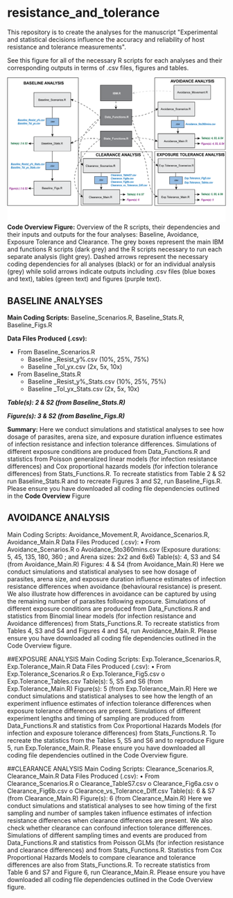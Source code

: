 # resistance_and_tolerance

This repository is to create the analyses for the manuscript "Experimental and statistical decisions influence the accuracy and reliability of host resistance and tolerance measurements". 

See this figure for all of the necessary R scripts for each analyses and their corresponding outputs in terms of .csv files, figures and tables.

![Screenshot](readme_image/github_readmefig.png)
**Code Overview Figure:** Overview of the R scripts, their dependencies and their inputs and outputs for the four analyses: Baseline, Avoidance, Exposure Tolerance and Clearance. The grey boxes represent the main IBM and functions R scripts (dark grey) and the R scripts necessary to run each separate analysis (light grey). Dashed arrows represent the necessary coding dependencies for all analyses (black) or for an individual analysis (grey) while solid arrows indicate outputs including .csv files (blue boxes and text), tables (green text) and figures (purple text).

## BASELINE ANALYSES
**Main Coding Scripts:** Baseline_Scenarios.R, Baseline_Stats.R, Baseline_Figs.R 

**Data Files Produced (.csv):** 
- From Baseline_Scenarios.R
     - Baseline _Resist_y%.csv (10%, 25%, 75%)
     - Baseline _Tol_yx.csv (2x, 5x, 10x)	
- From Baseline_Stats.R
     - Baseline _Resist_y%_Stats.csv (10%, 25%, 75%)
     - Baseline _Tol_yx_Stats.csv (2x, 5x, 10x)
     
***Table(s): 2 & S2 (from Baseline_Stats.R)***

***Figure(s): 3 & S2 (from Baseline_Figs.R)***

**Summary:** Here we conduct simulations and statistical analyses to see how dosage of parasites, arena size, and exposure duration influence estimates of infection resistance and infection tolerance differences. Simulations of different exposure conditions are produced from Data_Functions.R and statistics from Poisson generalized linear models (for infection resistance differences) and Cox proportional hazards models (for infection tolerance differences) from Stats_Functions.R. To recreate statistics from Table 2 & S2 run Baseline_Stats.R and to recreate Figures 3 and S2, run Baseline_Figs.R. Please ensure you have downloaded all coding file dependencies outlined in the **Code Overview** Figure

## AVOIDANCE ANALYSIS

Main Coding Scripts: Avoidance_Movement.R, Avoidance_Scenarios.R, Avoidance_Main.R
Data Files Produced (.csv): 
•	From Avoidance_Scenarios.R
o	Avoidance_5to360mins.csv (Exposure durations: 5, 45, 135, 180, 360 ; and Arena sizes: 2x2 and 6x6)
Table(s): 4, S3 and S4 (from Avoidance_Main.R)
Figures: 4 & S4 (from Avoidance_Main.R)
Here we conduct simulations and statistical analyses to see how dosage of parasites, arena size, and exposure duration influence estimates of infection resistance differences when avoidance (behavioural resistance) is present. We also illustrate how differences in avoidance can be captured by using the remaining number of parasites following exposure. Simulations of different exposure conditions are produced from Data_Functions.R and statistics from Binomial linear models (for infection resistance and Avoidance differences) from Stats_Functions.R. To recreate statistics from Tables 4, S3 and S4 and Figures 4 and S4, run Avoidance_Main.R. Please ensure you have downloaded all coding file dependencies outlined in the Code Overview figure. 

##EXPOSURE ANALYSIS
Main Coding Scripts: Exp.Tolerance_Scenarios.R, Exp.Tolerance_Main.R
Data Files Produced (.csv): 
•	From Exp.Tolerance_Scenarios.R
o	Exp.Tolerance_Fig5.csv 
o	Exp.Tolerance_Tables.csv
Table(s): 5, S5 and S6 (from Exp.Tolerance_Main.R)
Figure(s): 5 (from Exp.Tolerance_Main.R)
Here we conduct simulations and statistical analyses to see how the length of an experiment influence estimates of infection tolerance differences when exposure tolerance differences are present. Simulations of different experiment lengths and timing of sampling are produced from Data_Functions.R and statistics from Cox Proportional Hazards Models (for infection and exposure tolerance differences) from Stats_Functions.R. To recreate the statistics from the Tables 5, S5 and S6 and to reproduce Figure 5, run Exp.Tolerance_Main.R. Please ensure you have downloaded all coding file dependencies outlined in the Code Overview figure. 

##CLEARANCE ANALYSIS
Main Coding Scripts: Clearance_Scenarios.R, Clearance_Main.R
Data Files Produced (.csv): 
•	From Clearance_Scenarios.R
o	Clearance_TableS7.csv 
o	Clearance_Fig6a.csv
o	Clearance_Fig6b.csv
o	Clearance_vs_Tolerance_Diff.csv
Table(s): 6 & S7 (from Clearance_Main.R)
Figure(s): 6 (from Clearance_Main.R)
Here we conduct simulations and statistical analyses to see how timing of the first sampling and number of samples taken influence estimates of infection resistance differences when clearance differences are present. We also check whether clearance can confound infection tolerance differences. Simulations of different sampling times and events are produced from Data_Functions.R and statistics from Poisson GLMs (for infection resistance and clearance differences) and from Stats_Functions.R. Statistics from Cox Proportional Hazards Models to compare clearance and tolerance differences are also from Stats_Functions.R. To recreate statistics from Table 6 and S7 and Figure 6, run Clearance_Main.R. Please ensure you have downloaded all coding file dependencies outlined in the Code Overview figure. 


